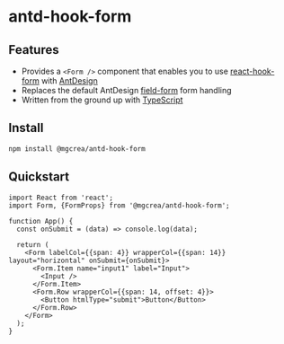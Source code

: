# antd-hook-form

## Features

- Provides a `<Form />` component that enables you to use [react-hook-form](https://react-hook-form.com/) with [AntDesign](https://ant.design/)
- Replaces the default AntDesign [field-form](https://github.com/react-component/field-form) form handling
- Written from the ground up with [TypeScript](https://www.typescriptlang.org/)

## Install

```sh
npm install @mgcrea/antd-hook-form
```

## Quickstart

```tsx
import React from 'react';
import Form, {FormProps} from '@mgcrea/antd-hook-form';

function App() {
  const onSubmit = (data) => console.log(data);

  return (
    <Form labelCol={{span: 4}} wrapperCol={{span: 14}} layout="horizontal" onSubmit={onSubmit}>
      <Form.Item name="input1" label="Input">
        <Input />
      </Form.Item>
      <Form.Row wrapperCol={{span: 14, offset: 4}}>
        <Button htmlType="submit">Button</Button>
      </Form.Row>
    </Form>
  );
}
```
